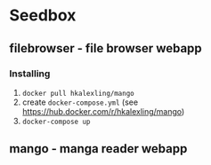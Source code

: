 # Seedbox

## filebrowser - file browser webapp

### Installing
1. `docker pull hkalexling/mango`
2. create `docker-compose.yml` (see https://hub.docker.com/r/hkalexling/mango)
3. `docker-compose up`

## mango - manga reader webapp
